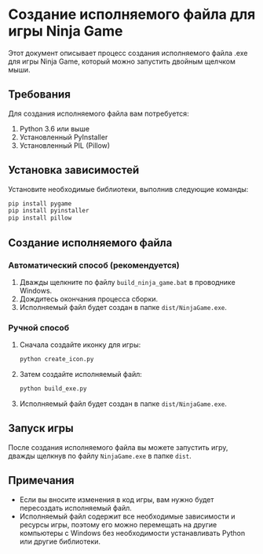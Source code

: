 # Создание исполняемого файла для игры Ninja Game

Этот документ описывает процесс создания исполняемого файла .exe для игры Ninja Game, который можно запустить двойным щелчком мыши.

## Требования

Для создания исполняемого файла вам потребуется:

1. Python 3.6 или выше
2. Установленный PyInstaller
3. Установленный PIL (Pillow)

## Установка зависимостей

Установите необходимые библиотеки, выполнив следующие команды:

```bash
pip install pygame
pip install pyinstaller
pip install pillow
```

## Создание исполняемого файла

### Автоматический способ (рекомендуется)

1. Дважды щелкните по файлу `build_ninja_game.bat` в проводнике Windows.
2. Дождитесь окончания процесса сборки.
3. Исполняемый файл будет создан в папке `dist/NinjaGame.exe`.

### Ручной способ

1. Сначала создайте иконку для игры:
   ```bash
   python create_icon.py
   ```

2. Затем создайте исполняемый файл:
   ```bash
   python build_exe.py
   ```

3. Исполняемый файл будет создан в папке `dist/NinjaGame.exe`.

## Запуск игры

После создания исполняемого файла вы можете запустить игру, дважды щелкнув по файлу `NinjaGame.exe` в папке `dist`.

## Примечания

- Если вы вносите изменения в код игры, вам нужно будет пересоздать исполняемый файл.
- Исполняемый файл содержит все необходимые зависимости и ресурсы игры, поэтому его можно перемещать на другие компьютеры с Windows без необходимости устанавливать Python или другие библиотеки. 
